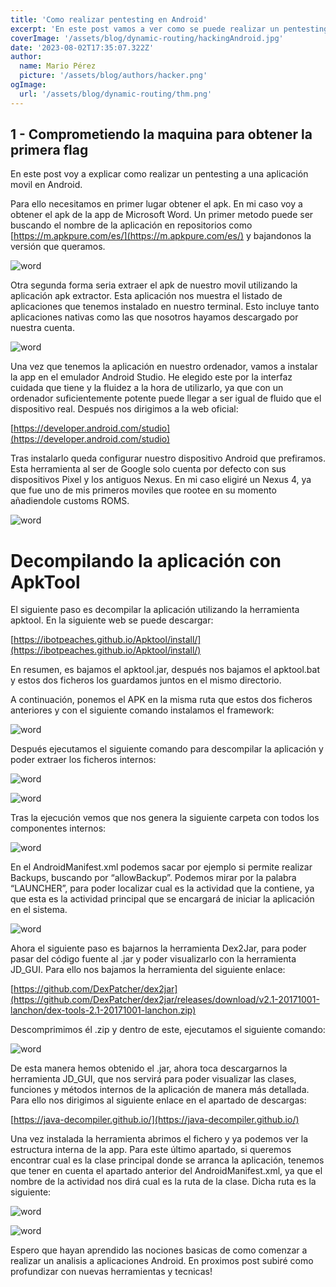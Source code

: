 ```yaml
---
title: 'Como realizar pentesting en Android'
excerpt: 'En este post vamos a ver como se puede realizar un pentesting en dispositivos Android'
coverImage: '/assets/blog/dynamic-routing/hackingAndroid.jpg'
date: '2023-08-02T17:35:07.322Z'
author:
  name: Mario Pérez
  picture: '/assets/blog/authors/hacker.png'
ogImage:
  url: '/assets/blog/dynamic-routing/thm.png'
---
```


## 1 - Comprometiendo la maquina para obtener la primera flag

En este post voy a explicar como realizar un pentesting a una aplicación movil en Android. 

Para ello necesitamos en primer lugar obtener el apk. En mi caso voy a obtener el apk de la app de Microsoft Word. Un primer metodo puede ser buscando el nombre de la aplicación en repositorios como  [https://m.apkpure.com/es/](https://m.apkpure.com/es/) y bajandonos la versión que queramos.

![word](/assets/blog/dynamic-routing/word.jpg)

Otra segunda forma seria extraer el apk de nuestro movil utilizando la aplicación apk extractor. Esta aplicación nos muestra el listado de aplicaciones que tenemos instalado en nuestro terminal. Esto incluye tanto aplicaciones nativas como las que nosotros hayamos descargado por nuestra cuenta.

![word](/assets/blog/dynamic-routing/apkExtractor.jpg)

Una vez que tenemos la aplicación en nuestro ordenador, vamos a instalar la app en el emulador Android Studio. He elegido este por la interfaz cuidada que tiene y la fluidez a la hora de utilizarlo, ya que con un ordenador suficientemente potente puede llegar a ser igual de fluido que el dispositivo real. Después nos dirigimos a la web oficial:

[https://developer.android.com/studio](https://developer.android.com/studio)

Tras instalarlo queda configurar nuestro dispositivo Android que prefiramos. Esta herramienta al ser de Google solo cuenta por defecto con sus dispositivos Pixel y los antiguos Nexus. En mi caso eligiré un Nexus 4, ya que fue uno de mis primeros moviles que rootee en su momento añadiendole customs ROMS.

![word](/assets/blog/dynamic-routing/nexus.jpg)

# Decompilando la aplicación con ApkTool

El siguiente paso es decompilar la aplicación utilizando la herramienta apktool. En la siguiente web se puede descargar:

[https://ibotpeaches.github.io/Apktool/install/](https://ibotpeaches.github.io/Apktool/install/)

En resumen, es bajamos el apktool.jar, después nos bajamos el apktool.bat y estos dos ficheros
los guardamos juntos en el mismo directorio.

A continuación, ponemos el APK en la misma ruta que estos dos ficheros anteriores y con el
siguiente comando instalamos el framework:

![word](/assets/blog/dynamic-routing/apktool1.jpg)

Después ejecutamos el siguiente comando para descompilar la aplicación y poder extraer los
ficheros internos:

![word](/assets/blog/dynamic-routing/apktool2.jpg)

![word](/assets/blog/dynamic-routing/apktool3.jpg)

Tras la ejecución vemos que nos genera la siguiente carpeta con todos los componentes
internos:

![word](/assets/blog/dynamic-routing/apktool4.jpg)

En el AndroidManifest.xml podemos sacar por ejemplo si permite realizar Backups, buscando
por “allowBackup”. Podemos mirar por la palabra “LAUNCHER”, para poder localizar cual es la actividad que la
contiene, ya que esta es la actividad principal que se encargará de iniciar la aplicación en el
sistema.

![word](/assets/blog/dynamic-routing/apk5.jpg)

Ahora el siguiente paso es bajarnos la herramienta Dex2Jar, para poder pasar del código fuente
al .jar y poder visualizarlo con la herramienta JD_GUI. Para ello nos bajamos la herramienta del
siguiente enlace:

[https://github.com/DexPatcher/dex2jar](https://github.com/DexPatcher/dex2jar/releases/download/v2.1-20171001-lanchon/dex-tools-2.1-20171001-lanchon.zip)

Descomprimimos él .zip y dentro de este, ejecutamos el siguiente comando:

![word](/assets/blog/dynamic-routing/apk6.jpg)

De esta manera hemos obtenido el .jar, ahora toca descargarnos la herramienta JD_GUI, que
nos servirá para poder visualizar las clases, funciones y métodos internos de la aplicación de
manera más detallada. Para ello nos dirigimos al siguiente enlace en el apartado de descargas:

[https://java-decompiler.github.io/](https://java-decompiler.github.io/)


Una vez instalada la herramienta abrimos el fichero y ya podemos ver la estructura interna de
la app.
Para este último apartado, si queremos encontrar cual es la clase principal donde se arranca la
aplicación, tenemos que tener en cuenta el apartado anterior del AndroidManifest.xml, ya que
el nombre de la actividad nos dirá cual es la ruta de la clase. Dicha ruta es la siguiente:

![word](/assets/blog/dynamic-routing/routeApk.jpg)

![word](/assets/blog/dynamic-routing/apk7.jpg)

Espero que hayan aprendido las nociones basicas de como comenzar a realizar un analisis a aplicaciones Android. En proximos post subiré como profundizar con nuevas herramientas y tecnicas!
